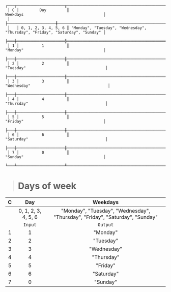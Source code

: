 ```text
 ┌───┬─────────────────────╥──────────────────────────────────────────────────────────────────────────────┐
 │ C │         Day         ║                                   Weekdays                                   │
 │   ├─────────────────────╫──────────────────────────────────────────────────────────────────────────────┤
 │   │ 0, 1, 2, 3, 4, 5, 6 ║ "Monday", "Tuesday", "Wednesday", "Thursday", "Friday", "Saturday", "Sunday" │
 ╞═══╪═════════════════════╬══════════════════════════════════════════════════════════════════════════════╡
 │ 1 │          1          ║                                   "Monday"                                   │
 ├───┼─────────────────────╫──────────────────────────────────────────────────────────────────────────────┤
 │ 2 │          2          ║                                  "Tuesday"                                   │
 ├───┼─────────────────────╫──────────────────────────────────────────────────────────────────────────────┤
 │ 3 │          3          ║                                 "Wednesday"                                  │
 ├───┼─────────────────────╫──────────────────────────────────────────────────────────────────────────────┤
 │ 4 │          4          ║                                  "Thursday"                                  │
 ├───┼─────────────────────╫──────────────────────────────────────────────────────────────────────────────┤
 │ 5 │          5          ║                                   "Friday"                                   │
 ├───┼─────────────────────╫──────────────────────────────────────────────────────────────────────────────┤
 │ 6 │          6          ║                                  "Saturday"                                  │
 ├───┼─────────────────────╫──────────────────────────────────────────────────────────────────────────────┤
 │ 7 │          0          ║                                   "Sunday"                                   │
 └───┴─────────────────────╨──────────────────────────────────────────────────────────────────────────────┘
```

> # Days of week

| C |         Day         |                                   Weekdays                                   |
|:-:|:-------------------:|:----------------------------------------------------------------------------:|
|   | 0, 1, 2, 3, 4, 5, 6 | "Monday", "Tuesday", "Wednesday", "Thursday", "Friday", "Saturday", "Sunday" |
|   |       `Input`       |                                   `Output`                                   |
| 1 |          1          |                                   "Monday"                                   |
| 2 |          2          |                                  "Tuesday"                                   |
| 3 |          3          |                                 "Wednesday"                                  |
| 4 |          4          |                                  "Thursday"                                  |
| 5 |          5          |                                   "Friday"                                   |
| 6 |          6          |                                  "Saturday"                                  |
| 7 |          0          |                                   "Sunday"                                   |
